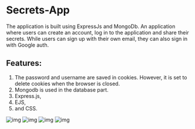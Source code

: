 # Secrets-App
The application is built using ExpressJs and MongoDb. An application where users can create an account, log in to the application and share their secrets. 
While users can sign up with their own email, they can also sign in with Google auth.

## Features:
1) The password and username are saved in cookies. However, it is set to delete cookies when the browser is closed.
2) Mongodb is used in the database part.
3) Express.js, 
4) EJS, 
5) and CSS.

![img]( https://i.ibb.co/ZJrthMn/s1.png)
![img]( https://i.ibb.co/sQd3s1R/s2.png)
![img]( https://i.ibb.co/V2ggMhs/s3.png)
![img]( https://i.ibb.co/9ZKCJd2/s4.png)

 


